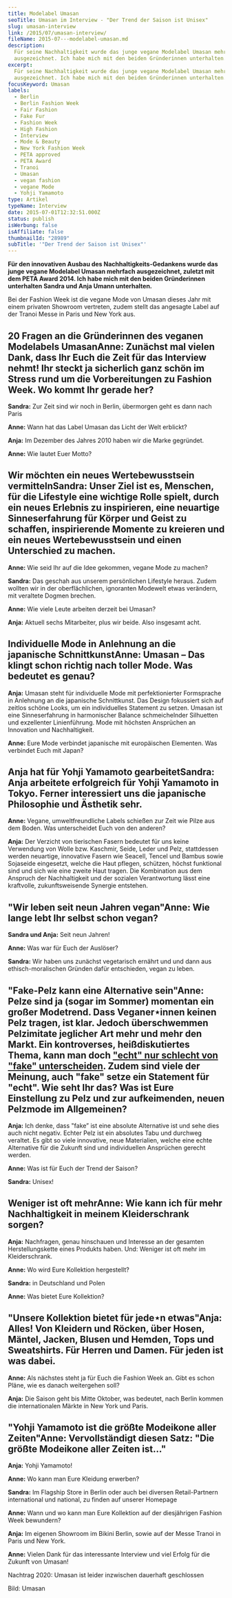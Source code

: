 ```yaml
---
title: Modelabel Umasan
seoTitle: Umasan im Interview - "Der Trend der Saison ist Unisex"
slug: umasan-interview
link: /2015/07/umasan-interview/
fileName: 2015-07---modelabel-umasan.md
description:
  Für seine Nachhaltigkeit wurde das junge vegane Modelabel Umasan mehrfach
  ausgezeichnet. Ich habe mich mit den beiden Gründerinnen unterhalten.
excerpt:
  Für seine Nachhaltigkeit wurde das junge vegane Modelabel Umasan mehrfach
  ausgezeichnet. Ich habe mich mit den beiden Gründerinnen unterhalten.
focusKeyword: Umasan
labels:
  - Berlin
  - Berlin Fashion Week
  - Fair Fashion
  - Fake Fur
  - Fashion Week
  - High Fashion
  - Interview
  - Mode & Beauty
  - New York Fashion Week
  - PETA approved
  - PETA Award
  - Tranoi
  - Umasan
  - vegan fashion
  - vegane Mode
  - Yohji Yamamoto
type: Artikel
typeName: Interview
date: 2015-07-01T12:32:51.000Z
status: publish
isWerbung: false
isAffiliate: false
thumbnailId: "28989"
subTitle: '"Der Trend der Saison ist Unisex"'
---
```


<strong>Für den innovativen Ausbau des Nachhaltigkeits-Gedankens wurde das junge
vegane Modelabel Umasan mehrfach ausgezeichnet, zuletzt mit dem PETA Award 2014.
Ich habe mich mit den beiden Gründerinnen unterhalten Sandra und Anja Umann
unterhalten.</strong>

Bei der Fashion Week ist die vegane Mode von Umasan dieses Jahr mit einem
privaten Showroom vertreten, zudem stellt das angesagte Label auf der Tranoi
Messe in Paris und New York aus.

## 20 Fragen an die Gründerinnen des veganen Modelabels Umasan<strong>Anne:</strong> Zunächst mal vielen Dank, dass Ihr Euch die Zeit für das Interview nehmt! Ihr steckt ja sicherlich ganz schön im Stress rund um die Vorbereitungen zu Fashion Week. Wo kommt Ihr gerade her?

<strong>Sandra:</strong> Zur Zeit sind wir noch in Berlin, übermorgen geht es
dann nach Paris

<strong>Anne:</strong> Wann hat das Label Umasan das Licht der Welt erblickt?

<strong>Anja:</strong> Im Dezember des Jahres 2010 haben wir die Marke
gegründet.

<strong>Anne:</strong> Wie lautet Euer Motto?

## Wir möchten ein neues Wertebewusstsein vermitteln<strong>Sandra:</strong> Unser Ziel ist es, Menschen, für die Lifestyle eine wichtige Rolle spielt, durch ein neues Erlebnis zu inspirieren, eine neuartige Sinneserfahrung für Körper und Geist zu schaffen, inspirierende Momente zu kreieren und ein neues Wertebewusstsein und einen Unterschied zu machen.

<strong>Anne:</strong> Wie seid Ihr auf die Idee gekommen, vegane Mode zu
machen?

<strong>Sandra:</strong> Das geschah aus unserem persönlichen Lifestyle heraus.
Zudem wollten wir in der oberflächlichen, ignoranten Modewelt etwas verändern,
mit veraltete Dogmen brechen.

<strong>Anne:</strong> Wie viele Leute arbeiten derzeit bei Umasan?

<strong>Anja:</strong> Aktuell sechs Mitarbeiter, plus wir beide. Also insgesamt
acht.

## Individuelle Mode in Anlehnung an die japanische Schnittkunst<strong>Anne:</strong> Umasan – Das klingt schon richtig nach toller Mode. Was bedeutet es genau?

<strong>Anja:</strong> Umasan steht für individuelle Mode mit perfektionierter
Formsprache in Anlehnung an die japanische Schnittkunst. Das Design fokussiert
sich auf zeitlos schöne Looks, um ein individuelles Statement zu setzen. Umasan
ist eine Sinneserfahrung in harmonischer Balance schmeichelnder Silhuetten und
exzellenter Linienführung. Mode mit höchsten Ansprüchen an Innovation und
Nachhaltigkeit.

<strong>Anne:</strong> Eure Mode verbindet japanische mit europäischen
Elementen. Was verbindet Euch mit Japan?

## Anja hat für Yohji Yamamoto gearbeitet<strong>Sandra:</strong> Anja arbeitete erfolgreich für Yohji Yamamoto in Tokyo. Ferner interessiert uns die japanische Philosophie und Ästhetik sehr.

<strong>Anne:</strong> Vegane, umweltfreundliche Labels schießen zur Zeit wie
Pilze aus dem Boden. Was unterscheidet Euch von den anderen?

<strong>Anja:</strong> Der Verzicht von tierischen Fasern bedeutet für uns keine
Verwendung von Wolle bzw. Kaschmir, Seide, Leder und Pelz, stattdessen werden
neuartige, innovative Fasern wie Seacell, Tencel und Bambus sowie Sojaseide
eingesetzt, welche die Haut pflegen, schützen, höchst funktional sind und sich
wie eine zweite Haut tragen. Die Kombination aus dem Anspruch der Nachhaltigkeit
und der sozialen Verantwortung lässt eine kraftvolle, zukunftsweisende Synergie
entstehen.

## "Wir leben seit neun Jahren vegan"<strong>Anne:</strong> Wie lange lebt Ihr selbst schon vegan?

<strong>Sandra und Anja:</strong> Seit neun Jahren!

<strong>Anne:</strong> Was war für Euch der Auslöser?

<strong>Sandra:</strong> Wir haben uns zunächst vegetarisch ernährt und und dann
aus ethisch-moralischen Gründen dafür entschieden, vegan zu leben.

## "Fake-Pelz kann eine Alternative sein"<strong>Anne:</strong> Pelze sind ja (sogar im Sommer) momentan ein großer Modetrend. Dass Veganer⋆innen keinen Pelz tragen, ist klar. Jedoch überschwemmen Pelzimitate jeglicher Art mehr und mehr den Markt. Ein kontroverses, heißdiskutiertes Thema, kann man doch <a href="http://cardamonchai.com/2014/11/fakepelz-echtpelz/">"echt" nur schlecht von "fake" unterscheiden</a>. Zudem sind viele der Meinung, auch "fake" setze ein Statement für "echt". Wie seht Ihr das? Was ist Eure Einstellung zu Pelz und zur aufkeimenden, neuen Pelzmode im Allgemeinen?

<strong>Anja:</strong> Ich denke, dass "fake” ist eine absolute Alternative ist
und sehe dies auch nicht negativ. Echter Pelz ist ein absolutes Tabu und
durchweg veraltet. Es gibt so viele innovative, neue Materialien, welche eine
echte Alternative für die Zukunft sind und individuellen Ansprüchen gerecht
werden.

<strong>Anne:</strong> Was ist für Euch der Trend der Saison?

<strong>Sandra:</strong> Unisex!

## Weniger ist oft mehr<strong>Anne:</strong> Wie kann ich für mehr Nachhaltigkeit in meinem Kleiderschrank sorgen?

<strong>Anja:</strong> Nachfragen, genau hinschauen und Interesse an der
gesamten Herstellungskette eines Produkts haben. Und: Weniger ist oft mehr im
Kleiderschrank.

<strong>Anne:</strong> Wo wird Eure Kollektion hergestellt?

<strong>Sandra:</strong> in Deutschland und Polen

<strong>Anne:</strong> Was bietet Eure Kollektion?

## "Unsere Kollektion bietet für jede⋆n etwas"<strong>Anja:</strong> Alles! Von Kleidern und Röcken, über Hosen, Mäntel, Jacken, Blusen und Hemden, Tops und Sweatshirts. Für Herren und Damen. Für jeden ist was dabei.

<strong>Anne:</strong> Als nächstes steht ja für Euch die Fashion Week an. Gibt
es schon Pläne, wie es danach weitergehen soll?

<strong>Anja:</strong> Die Saison geht bis Mitte Oktober, was bedeutet, nach
Berlin kommen die internationalen Märkte in New York und Paris.

## "Yohji Yamamoto ist die größte Modeikone aller Zeiten"<strong>Anne:</strong> Vervollständigt diesen Satz: "Die größte Modeikone aller Zeiten ist..."

<strong>Anja:</strong> Yohji Yamamoto!

<strong>Anne:</strong> Wo kann man Eure Kleidung erwerben?

<strong>Sandra:</strong> Im Flagship Store in Berlin oder auch bei diversen
Retail-Partnern international und national, zu finden auf unserer Homepage

<strong>Anne:</strong> Wann und wo kann man Eure Kollektion auf der diesjährigen
Fashion Week bewundern?

<strong>Anja:</strong> Im eigenen Showroom im Bikini Berlin, sowie auf der Messe
Tranoi in Paris und New York.

<strong>Anne:</strong> Vielen Dank für das interessante Interview und viel
Erfolg für die Zukunft von Umasan!

Nachtrag 2020: Umasan ist leider inzwischen dauerhaft geschlossen

Bild: Umasan
